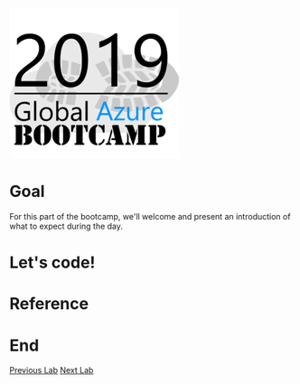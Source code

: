 ![gablogo][gablogo]

# Goal

For this part of the bootcamp, we'll welcome and present an introduction of what to expect during the day.

# Let's code!

# Reference

# End
[Previous Lab](../Lab3/README.md)
[Next Lab](../Lab5/README.md)

[gablogo]: ../medias/GlobalAzureBootcamp2019.png "Global Azure Bootcamp 2019"